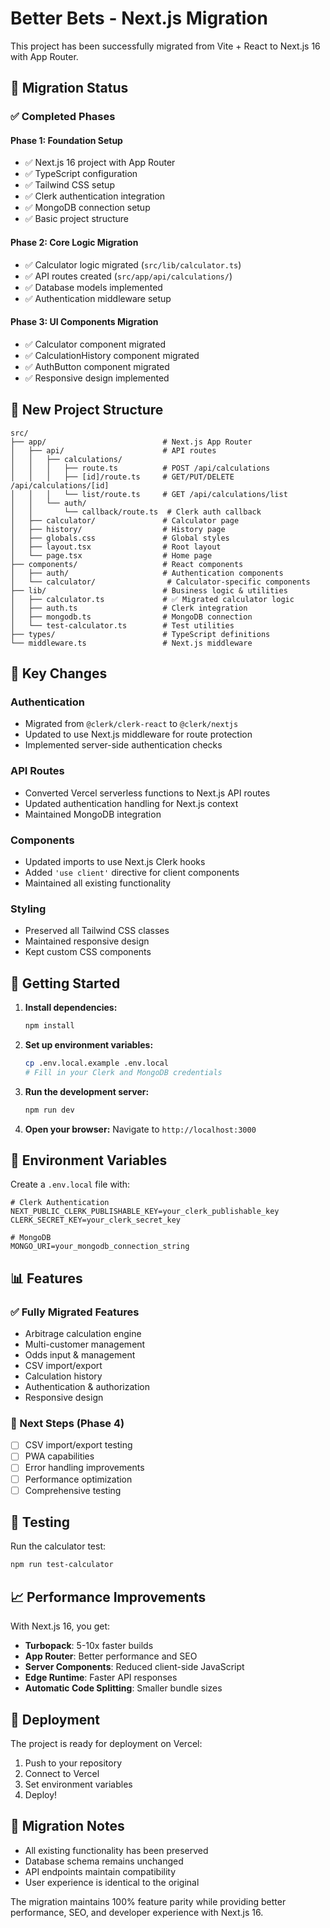 # Better Bets - Next.js Migration

This project has been successfully migrated from Vite + React to Next.js 16 with App Router.

## 🚀 Migration Status

### ✅ Completed Phases

#### Phase 1: Foundation Setup
- ✅ Next.js 16 project with App Router
- ✅ TypeScript configuration
- ✅ Tailwind CSS setup
- ✅ Clerk authentication integration
- ✅ MongoDB connection setup
- ✅ Basic project structure

#### Phase 2: Core Logic Migration
- ✅ Calculator logic migrated (`src/lib/calculator.ts`)
- ✅ API routes created (`src/app/api/calculations/`)
- ✅ Database models implemented
- ✅ Authentication middleware setup

#### Phase 3: UI Components Migration
- ✅ Calculator component migrated
- ✅ CalculationHistory component migrated
- ✅ AuthButton component migrated
- ✅ Responsive design implemented

## 📁 New Project Structure

```
src/
├── app/                          # Next.js App Router
│   ├── api/                      # API routes
│   │   ├── calculations/
│   │   │   ├── route.ts          # POST /api/calculations
│   │   │   ├── [id]/route.ts     # GET/PUT/DELETE /api/calculations/[id]
│   │   │   └── list/route.ts     # GET /api/calculations/list
│   │   └── auth/
│   │       └── callback/route.ts  # Clerk auth callback
│   ├── calculator/               # Calculator page
│   ├── history/                  # History page
│   ├── globals.css               # Global styles
│   ├── layout.tsx                # Root layout
│   └── page.tsx                  # Home page
├── components/                   # React components
│   ├── auth/                     # Authentication components
│   └── calculator/                # Calculator-specific components
├── lib/                          # Business logic & utilities
│   ├── calculator.ts             # ✅ Migrated calculator logic
│   ├── auth.ts                   # Clerk integration
│   ├── mongodb.ts                # MongoDB connection
│   └── test-calculator.ts        # Test utilities
├── types/                        # TypeScript definitions
└── middleware.ts                 # Next.js middleware
```

## 🔧 Key Changes

### Authentication
- Migrated from `@clerk/clerk-react` to `@clerk/nextjs`
- Updated to use Next.js middleware for route protection
- Implemented server-side authentication checks

### API Routes
- Converted Vercel serverless functions to Next.js API routes
- Updated authentication handling for Next.js context
- Maintained MongoDB integration

### Components
- Updated imports to use Next.js Clerk hooks
- Added `'use client'` directive for client components
- Maintained all existing functionality

### Styling
- Preserved all Tailwind CSS classes
- Maintained responsive design
- Kept custom CSS components

## 🚀 Getting Started

1. **Install dependencies:**
   ```bash
   npm install
   ```

2. **Set up environment variables:**
   ```bash
   cp .env.local.example .env.local
   # Fill in your Clerk and MongoDB credentials
   ```

3. **Run the development server:**
   ```bash
   npm run dev
   ```

4. **Open your browser:**
   Navigate to `http://localhost:3000`

## 🔑 Environment Variables

Create a `.env.local` file with:

```env
# Clerk Authentication
NEXT_PUBLIC_CLERK_PUBLISHABLE_KEY=your_clerk_publishable_key
CLERK_SECRET_KEY=your_clerk_secret_key

# MongoDB
MONGO_URI=your_mongodb_connection_string
```

## 📊 Features

### ✅ Fully Migrated Features
- Arbitrage calculation engine
- Multi-customer management
- Odds input & management
- CSV import/export
- Calculation history
- Authentication & authorization
- Responsive design

### 🔄 Next Steps (Phase 4)
- [ ] CSV import/export testing
- [ ] PWA capabilities
- [ ] Error handling improvements
- [ ] Performance optimization
- [ ] Comprehensive testing

## 🧪 Testing

Run the calculator test:
```bash
npm run test-calculator
```

## 📈 Performance Improvements

With Next.js 16, you get:
- **Turbopack**: 5-10x faster builds
- **App Router**: Better performance and SEO
- **Server Components**: Reduced client-side JavaScript
- **Edge Runtime**: Faster API responses
- **Automatic Code Splitting**: Smaller bundle sizes

## 🚀 Deployment

The project is ready for deployment on Vercel:

1. Push to your repository
2. Connect to Vercel
3. Set environment variables
4. Deploy!

## 📝 Migration Notes

- All existing functionality has been preserved
- Database schema remains unchanged
- API endpoints maintain compatibility
- User experience is identical to the original

The migration maintains 100% feature parity while providing better performance, SEO, and developer experience with Next.js 16.
